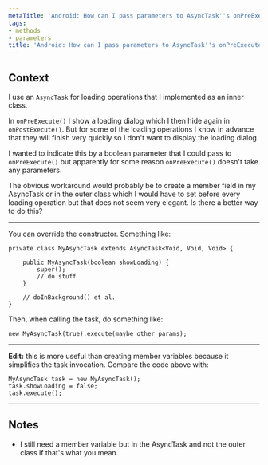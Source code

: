 ```yaml
---
metaTitle: 'Android: How can I pass parameters to AsyncTask''s onPreExecute()'
tags:
- methods
- parameters
title: 'Android: How can I pass parameters to AsyncTask''s onPreExecute()'
---
```


## Context

I use an `AsyncTask` for loading operations that I implemented as an inner class. 


In `onPreExecute()` I show a loading dialog which I then hide again in `onPostExecute()`. But for some of the loading operations I know in advance that they will finish very quickly so I don't want to display the loading dialog. 


I wanted to indicate this by a boolean parameter that I could pass to `onPreExecute()` but apparently for some reason `onPreExecute()` doesn't take any parameters.


The obvious workaround would probably be to create a member field in my AsyncTask or in the outer class which I would have to set before every loading operation but that does not seem very elegant. Is there a better way to do this?



---

You can override the constructor. Something like:



```
private class MyAsyncTask extends AsyncTask<Void, Void, Void> {

    public MyAsyncTask(boolean showLoading) {
        super();
        // do stuff
    }

    // doInBackground() et al.
}

```

Then, when calling the task, do something like:



```
new MyAsyncTask(true).execute(maybe_other_params);

```



---


**Edit:** this is more useful than creating member variables because it simplifies the task invocation. Compare the code above with:



```
MyAsyncTask task = new MyAsyncTask();
task.showLoading = false;
task.execute();

```


---

## Notes

- I still need a member variable but in the AsyncTask and not the outer class if that's what you mean.
